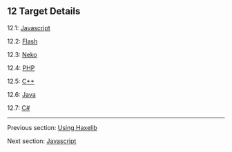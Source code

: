 ## 12 Target Details

12.1: [Javascript](target-javascript.md)

12.2: [Flash](target-flash.md)

12.3: [Neko](#)

12.4: [PHP](#)

12.5: [C++](target-cpp.md)

12.6: [Java](#)

12.7: [C#](#)

---

Previous section: [Using Haxelib](haxelib-using.md)

Next section: [Javascript](target-javascript.md)